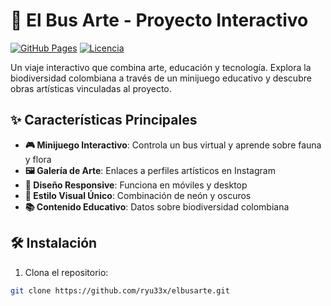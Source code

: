 # 🚌 El Bus Arte - Proyecto Interactivo

[![GitHub Pages](https://img.shields.io/badge/🌐-Sitio%20Web%20Activo-brightgreen)](https://ryu33x.github.io/elbusarte)
[![Licencia](https://img.shields.io/badge/📄-Licencia%20MIT-blue)](LICENSE)

Un viaje interactivo que combina arte, educación y tecnología. Explora la biodiversidad colombiana a través de un minijuego educativo y descubre obras artísticas vinculadas al proyecto.

## ✨ Características Principales
- **🎮 Minijuego Interactivo**: Controla un bus virtual y aprende sobre fauna y flora
- **🖼️ Galería de Arte**: Enlaces a perfiles artísticos en Instagram
- **📱 Diseño Responsive**: Funciona en móviles y desktop
- **🎨 Estilo Visual Único**: Combinación de neón y oscuros
- **📚 Contenido Educativo**: Datos sobre biodiversidad colombiana

## 🛠️ Instalación
1. Clona el repositorio:
```bash
git clone https://github.com/ryu33x/elbusarte.git
